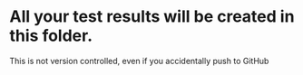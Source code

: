 # All your test results will be created in this folder.
This is not version controlled, even if you accidentally push to GitHub